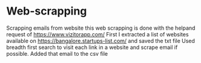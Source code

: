 # Web-scrapping
Scrapping emails from website
this web scrapping is done with the helpand request of https://www.vizitorapp.com/
First I extracted a list of websites available on https://bangalore.startups-list.com/ and saved the txt file
Used breadth first search to visit each link in a website and scrape email if possible. 
Added that email to the csv file

